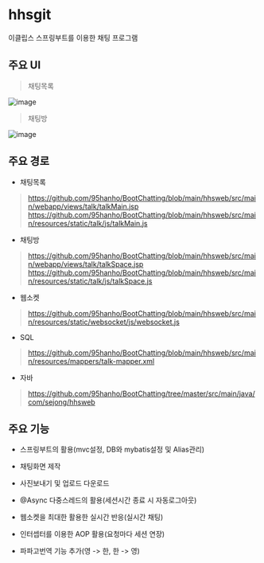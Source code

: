 # hhsgit
이클립스 스프링부트를 이용한 채팅 프로그램

## 주요 UI

> 채팅목록

![image](https://user-images.githubusercontent.com/64001275/135051025-9b0ed968-049a-4105-aff6-3bd88c5913bd.png)

> 채팅방

![image](https://user-images.githubusercontent.com/64001275/135051403-8d34bd9f-4ee8-46dd-ad8e-90a7d1446333.png)

## 주요 경로

- 채팅목록

> https://github.com/95hanho/BootChatting/blob/main/hhsweb/src/main/webapp/views/talk/talkMain.jsp
> https://github.com/95hanho/BootChatting/blob/main/hhsweb/src/main/resources/static/talk/js/talkMain.js

- 채팅방

> https://github.com/95hanho/BootChatting/blob/main/hhsweb/src/main/webapp/views/talk/talkSpace.jsp
> https://github.com/95hanho/BootChatting/blob/main/hhsweb/src/main/resources/static/talk/js/talkSpace.js

- 웹소켓

> https://github.com/95hanho/BootChatting/blob/main/hhsweb/src/main/resources/static/websocket/js/websocket.js

- SQL

> https://github.com/95hanho/BootChatting/blob/main/hhsweb/src/main/resources/mappers/talk-mapper.xml

- 자바

> https://github.com/95hanho/BootChatting/tree/master/src/main/java/com/sejong/hhsweb

## 주요 기능

- 스프링부트의 활용(mvc설정, DB와 mybatis설정 및 Alias관리)

- 채팅화면 제작

- 사진보내기 및 업로드 다운로드

- @Async 다중스레드의 활용(세션시간 종료 시 자동로그아웃)

- 웹소켓을 최대한 활용한 실시간 반응(실시간 채팅)

- 인터셉터를 이용한 AOP 활용(요청마다 세션 연장)

- 파파고번역 기능 추가(영 -> 한, 한 -> 영)
